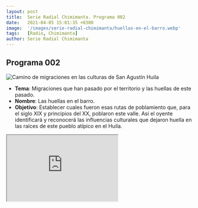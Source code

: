 ```yaml
---
layout: post
title:  Serie Radial Chimimanta. Programa 002
date:   2021-04-05 15:01:35 +0300
image:  '/images/serie-radial-chimimanta/huellas-en-el-barro.webp'
tags:   [Radio, Chimimanta]
author: Serie Radial Chimimanta
---
```


## Programa 002

![Camino de migraciones en las culturas de San Agustín Huila]({{site.baseurl}}/images/serie-radial-chimimanta/programa-2.jpg "Serie radial comunitaria Chimimanta - Programa 002")

* **Tema**: Migraciones que han pasado por el territorio y las huellas de este pasado.
* **Nombre**: Las huellas en el barro.
* **Objetivo**: Establecer cuales fueron esas rutas de poblamiento que, para el siglo XIX y principios del XX, poblaron este valle. Así el oyente identificará y reconocerá las influencias culturales que dejaron huella en las raíces de este pueblo atípico en el Huila.

<iframe src="https://drive.google.com/file/d/1jagLWaQ7mA3jWQVp3QAwZwludo7e9bOH/preview" width="300" height="180"></iframe>
